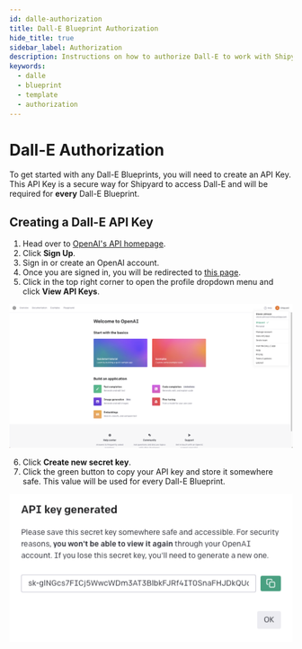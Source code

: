 ```yaml
---
id: dalle-authorization
title: Dall-E Blueprint Authorization
hide_title: true
sidebar_label: Authorization
description: Instructions on how to authorize Dall-E to work with Shipyard's low-code Dall-E templates.
keywords:
  - dalle
  - blueprint
  - template
  - authorization
---
```


# Dall-E Authorization

To get started with any Dall-E Blueprints, you will need to create an API Key. This API Key is a secure way for Shipyard to access Dall-E and will be required for **every** Dall-E Blueprint.

## Creating a Dall-E API Key

1. Head over to [OpenAI's API homepage](https://openai.com/blog/openai-api).
2. Click **Sign Up**.
3. Sign in or create an OpenAI account. 
4. Once you are signed in, you will be redirected to [this page](https://platform.openai.com/overview).
5. Click in the top right corner to open the profile dropdown menu and click **View API Keys**.
   
![](../../.gitbook/assets/shipyard_2023_03_03_13_41_06.png)

6. Click **Create new secret key**. 
7. Click the green button to copy your API key and store it somewhere safe. This value will be used for every Dall-E Blueprint.

![](../../.gitbook/assets/shipyard_2023_03_03_13_42_51.png)

